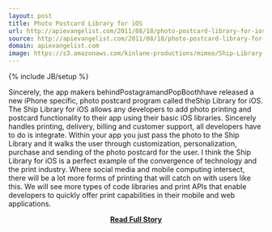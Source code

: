 ```yaml
---
layout: post
title: Photo Postcard Library for iOS
url: http://apievangelist.com/2011/08/18/photo-postcard-library-for-ios/
source: http://apievangelist.com/2011/08/18/photo-postcard-library-for-ios/
domain: apievangelist.com
image: https://s3.amazonaws.com/kinlane-productions/mimeo/Ship-Library-for-iOS.png
---
```

{% include JB/setup %}<p>
Sincerely, the app makers behindPostagramandPopBoothhave released a new iPhone specific, photo postcard program called theShip Library for iOS.
The Ship Library for iOS allows any developers to add photo printing and postcard functionality to their app using their basic iOS libraries.
Sincerely handles printing, delivery, billing and customer support, all developers have to do is integrate. Within your app you just pass the photo to the Ship Library and it walks the user through customization, personalization, purchase and sending of the photo postcard for the user.
I think the Ship Library for iOS is a perfect example of the convergence of technology and the print industry. Where social media and mobile computing intersect, there will be a lot more forms of printing that will catch on with users like this.
We will see more types of code libraries and print APIs that enable developers to quickly offer print capabilities in their mobile and web applications.</p>
<center><p><a href="http://apievangelist.com/2011/08/18/photo-postcard-library-for-ios/" style='padding:25px; font-sze:18px; font-weight: bold;'>Read Full Story</a></p></center>
